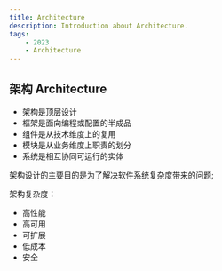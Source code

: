 ```yaml
---
title: Architecture
description: Introduction about Architecture.
tags:
    - 2023
    - Architecture
---
```


## 架构 Architecture

- 架构是顶层设计
- 框架是面向编程或配置的半成品
- 组件是从技术维度上的复用
- 模块是从业务维度上职责的划分
- 系统是相互协同可运行的实体

架构设计的主要目的是为了解决软件系统复杂度带来的问题;

架构复杂度：

- 高性能
- 高可用
- 可扩展
- 低成本
- 安全